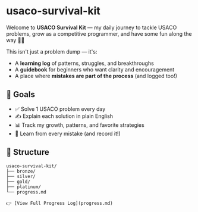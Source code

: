 # usaco-survival-kit
Welcome to **USACO Survival Kit** — my daily journey to tackle USACO problems, grow as a competitive programmer, and have some fun along the way 🧠✨

This isn't just a problem dump — it's:
- A **learning log** of patterns, struggles, and breakthroughs
- A **guidebook** for beginners who want clarity and encouragement
- A place where **mistakes are part of the process** (and logged too!)

## 🎯 Goals
- ✅ Solve 1 USACO problem every day
- ✍️ Explain each solution in plain English
- 📊 Track my growth, patterns, and favorite strategies
- 🧠 Learn from every mistake (and record it!)

## 📁 Structure
```text
usaco-survival-kit/
├── bronze/
├── silver/
├── gold/
├── platinum/
└── progress.md

👉 [View Full Progress Log](progress.md)
